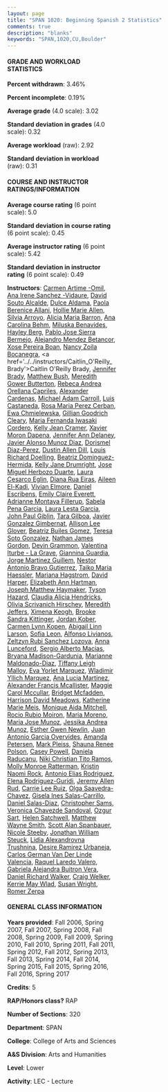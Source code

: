 ```yaml
---
layout: page
title: "SPAN 1020: Beginning Spanish 2 Statistics"
comments: true
description: "blanks"
keywords: "SPAN,1020,CU,Boulder"
---
```

<head>
<script src="https://ajax.googleapis.com/ajax/libs/jquery/2.1.3/jquery.min.js"></script>
<script src="https://dl.dropboxusercontent.com/s/pc42nxpaw1ea4o9/highcharts.js?dl=0"></script>
<!-- <script src="../assets/js/highcharts.js"></script> -->
<style type="text/css">@font-face {
	font-family: "Bebas Neue";
	src: url(https://www.filehosting.org/file/details/544349/BebasNeue Regular.otf) format("opentype");
	}
	h1.Bebas { 
		font-family: "Bebas Neue", Verdana, Tahoma;
	}
</style>
</head>
<body>
	<div id="container" style="float: right; width: 45%; height: 88%; margin-left: 2.5%; margin-right: 2.5%;"></div>
	<script language="JavaScript">
		$(document).ready(function() {
		var chart = {type: 'column'};
		var title = {text: 'Grade Distribution'};
		var xAxis = {categories: ['A','B','C','D','F'],crosshair: true};
		var yAxis = {min: 0,title: {text: 'Percentage'}};
		var tooltip = {headerFormat: '<center><b><span style="font-size:20px">{point.key}</span></b></center>',
		               pointFormat: '<td style="padding:0"><b>{point.y:.1f}%</b></td>',
		               footerFormat: '</table>',shared: true,useHTML: true};
		var plotOptions = {column: {pointPadding: 0.0,borderWidth: 0}};  
		var credits = {enabled: false};var series= [{name: 'Percent',data: [37.69,40.14,17.4,2.5,2.25,]}];
		var json = {};
		json.chart = chart;
		json.title = title;
		json.tooltip = tooltip;
		json.xAxis = xAxis;
		json.yAxis = yAxis;  
		json.series = series;
		json.plotOptions = plotOptions;  
		json.credits = credits;
		$('#container').highcharts(json);
	});
	</script>
</body>
			   
#### GRADE AND WORKLOAD STATISTICS

**Percent withdrawn**: 3.46%

**Percent incomplete**: 0.19%

**Average grade** (4.0 scale): 3.02

**Standard deviation in grades** (4.0 scale): 0.32

**Average workload** (raw): 2.92

**Standard deviation in workload** (raw): 0.31

#### COURSE AND INSTRUCTOR RATINGS/INFORMATION

**Average course rating** (6 point scale): 5.0

**Standard deviation in course rating** (6 point scale): 0.45

**Average instructor rating** (6 point scale): 5.42

**Standard deviation in instructor rating** (6 point scale): 0.49

**Instructors**: <a href='../../instructors/Carmen_Artime_-Omil'>Carmen Artime -Omil</a>, <a href='../../instructors/Ana_Irene_Sanchez_-Vidaure'>Ana Irene Sanchez -Vidaure</a>, <a href='../../instructors/David_Souto_Alcalde'>David Souto Alcalde</a>, <a href='../../instructors/Dulce_Aldama'>Dulce Aldama</a>, <a href='../../instructors/Paola_Berenice_Allani'>Paola Berenice Allani</a>, <a href='../../instructors/Hollie_Marie_Allen'>Hollie Marie Allen</a>, <a href='../../instructors/Silvia_Arroyo'>Silvia Arroyo</a>, <a href='../../instructors/Alicia_Maria_Barron'>Alicia Maria Barron</a>, <a href='../../instructors/Ana_Carolina_Behm'>Ana Carolina Behm</a>, <a href='../../instructors/Miluska_Benavides'>Miluska Benavides</a>, <a href='../../instructors/Hayley_Berg'>Hayley Berg</a>, <a href='../../instructors/Pablo_Jose_Sierra_Bermejo'>Pablo Jose Sierra Bermejo</a>, <a href='../../instructors/Alejandro_Mendez_Betancor'>Alejandro Mendez Betancor</a>, <a href='../../instructors/Xose_Pereira_Boan'>Xose Pereira Boan</a>, <a href='../../instructors/Nancy_Zoila_Bocanegra'>Nancy Zoila Bocanegra</a>, <a href='../../instructors/Caitlin_O'Reilly_Brady'>Caitlin O'Reilly Brady</a>, <a href='../../instructors/Jennifer_Brady'>Jennifer Brady</a>, <a href='../../instructors/Matthew_Bush'>Matthew Bush</a>, <a href='../../instructors/Meredith_Gower_Butterton'>Meredith Gower Butterton</a>, <a href='../../instructors/Rebeca_Andrea_Orellana_Capriles'>Rebeca Andrea Orellana Capriles</a>, <a href='../../instructors/Alexander_Cardenas'>Alexander Cardenas</a>, <a href='../../instructors/Michael_Adam_Carroll'>Michael Adam Carroll</a>, <a href='../../instructors/Luis_Castaneda'>Luis Castaneda</a>, <a href='../../instructors/Rosa_Maria_Perez_Cerban'>Rosa Maria Perez Cerban</a>, <a href='../../instructors/Ewa_Chmielewska'>Ewa Chmielewska</a>, <a href='../../instructors/Gillian_Goodrich_Cleary'>Gillian Goodrich Cleary</a>, <a href='../../instructors/Maria_Fernanda_Iwasaki_Cordero'>Maria Fernanda Iwasaki Cordero</a>, <a href='../../instructors/Kelly_Jean_Cramer'>Kelly Jean Cramer</a>, <a href='../../instructors/Xavier_Moron_Dapena'>Xavier Moron Dapena</a>, <a href='../../instructors/Jennifer_Ann_Delaney'>Jennifer Ann Delaney</a>, <a href='../../instructors/Javier_Alonso_Munoz_Diaz'>Javier Alonso Munoz Diaz</a>, <a href='../../instructors/Dorismel_Diaz-Perez'>Dorismel Diaz-Perez</a>, <a href='../../instructors/Dustin_Allen_Dill'>Dustin Allen Dill</a>, <a href='../../instructors/Louis_Richard_Doelling'>Louis Richard Doelling</a>, <a href='../../instructors/Beatriz_Dominguez-Hermida'>Beatriz Dominguez-Hermida</a>, <a href='../../instructors/Kelly_Jane_Drumright'>Kelly Jane Drumright</a>, <a href='../../instructors/Jose_Miguel_Herbozo_Duarte'>Jose Miguel Herbozo Duarte</a>, <a href='../../instructors/Laura_Cesarco_Eglin'>Laura Cesarco Eglin</a>, <a href='../../instructors/Diana_Rua_Eiras'>Diana Rua Eiras</a>, <a href='../../instructors/Aileen_El-Kadi'>Aileen El-Kadi</a>, <a href='../../instructors/Vivian_Elmore'>Vivian Elmore</a>, <a href='../../instructors/Daniel_Escribens'>Daniel Escribens</a>, <a href='../../instructors/Emily_Claire_Everett'>Emily Claire Everett</a>, <a href='../../instructors/Adrianne_Montaya_Fillerup'>Adrianne Montaya Fillerup</a>, <a href='../../instructors/Sabela_Pena_Garcia'>Sabela Pena Garcia</a>, <a href='../../instructors/Laura_Lesta_Garcia'>Laura Lesta Garcia</a>, <a href='../../instructors/John_Paul_Giblin'>John Paul Giblin</a>, <a href='../../instructors/Tara_Gilboa'>Tara Gilboa</a>, <a href='../../instructors/Javier_Gonzalez__Gimbernat'>Javier Gonzalez  Gimbernat</a>, <a href='../../instructors/Allison_Lee_Glover'>Allison Lee Glover</a>, <a href='../../instructors/Beatriz_Builes_Gomez'>Beatriz Builes Gomez</a>, <a href='../../instructors/Teresa_Soto_Gonzalez'>Teresa Soto Gonzalez</a>, <a href='../../instructors/Nathan_James_Gordon'>Nathan James Gordon</a>, <a href='../../instructors/Devin_Grammon'>Devin Grammon</a>, <a href='../../instructors/Valentina_Iturbe_-_La_Grave'>Valentina Iturbe - La Grave</a>, <a href='../../instructors/Giannina_Guardia'>Giannina Guardia</a>, <a href='../../instructors/Jorge_Martinez_Guillem'>Jorge Martinez Guillem</a>, <a href='../../instructors/Nestor_Antonio_Bravo_Gutierrez'>Nestor Antonio Bravo Gutierrez</a>, <a href='../../instructors/Taiko_Maria_Haessler'>Taiko Maria Haessler</a>, <a href='../../instructors/Mariana_Hagstrom'>Mariana Hagstrom</a>, <a href='../../instructors/David_Harper'>David Harper</a>, <a href='../../instructors/Elizabeth_Ann_Hartman'>Elizabeth Ann Hartman</a>, <a href='../../instructors/Joseph_Matthew_Haymaker'>Joseph Matthew Haymaker</a>, <a href='../../instructors/Tyson_Hazard'>Tyson Hazard</a>, <a href='../../instructors/Claudia_Alicia_Hendricks'>Claudia Alicia Hendricks</a>, <a href='../../instructors/Olivia_Scrivanich_Hirschey'>Olivia Scrivanich Hirschey</a>, <a href='../../instructors/Meredith_Jeffers'>Meredith Jeffers</a>, <a href='../../instructors/Ximena_Keogh'>Ximena Keogh</a>, <a href='../../instructors/Brooke_Sandra_Kittinger'>Brooke Sandra Kittinger</a>, <a href='../../instructors/Jordan_Kober'>Jordan Kober</a>, <a href='../../instructors/Carmen_Lynn_Kopen'>Carmen Lynn Kopen</a>, <a href='../../instructors/Abigail_Linn_Larson'>Abigail Linn Larson</a>, <a href='../../instructors/Sofia_Leon'>Sofia Leon</a>, <a href='../../instructors/Alfonso_Livianos'>Alfonso Livianos</a>, <a href='../../instructors/Zeltzyn_Rubi_Sanchez_Lozoya'>Zeltzyn Rubi Sanchez Lozoya</a>, <a href='../../instructors/Anna_Lunceford'>Anna Lunceford</a>, <a href='../../instructors/Sergio_Alberto_Macias'>Sergio Alberto Macias</a>, <a href='../../instructors/Bryana_Madison-Gardunia'>Bryana Madison-Gardunia</a>, <a href='../../instructors/Marianne_Maldonado-Diaz'>Marianne Maldonado-Diaz</a>, <a href='../../instructors/Tiffany_Leigh_Malloy'>Tiffany Leigh Malloy</a>, <a href='../../instructors/Eva_Yorlet_Marquez'>Eva Yorlet Marquez</a>, <a href='../../instructors/Wladimir_Yllich_Marquez'>Wladimir Yllich Marquez</a>, <a href='../../instructors/Ana_Lucia_Martinez'>Ana Lucia Martinez</a>, <a href='../../instructors/Alexander_Francis_Mcallister'>Alexander Francis Mcallister</a>, <a href='../../instructors/Maggie_Carol_Mccullar'>Maggie Carol Mccullar</a>, <a href='../../instructors/Bridget_Mcfadden'>Bridget Mcfadden</a>, <a href='../../instructors/Harrison_David_Meadows'>Harrison David Meadows</a>, <a href='../../instructors/Katherine_Marie_Meis'>Katherine Marie Meis</a>, <a href='../../instructors/Monique_Aida_Mitchell'>Monique Aida Mitchell</a>, <a href='../../instructors/Rocio_Rubio_Moiron'>Rocio Rubio Moiron</a>, <a href='../../instructors/Maria_Moreno'>Maria Moreno</a>, <a href='../../instructors/Maria_Jose_Munoz'>Maria Jose Munoz</a>, <a href='../../instructors/Jessika_Andrea_Munoz'>Jessika Andrea Munoz</a>, <a href='../../instructors/Esther_Gwen_Newlin'>Esther Gwen Newlin</a>, <a href='../../instructors/Juan_Antonio_Garcia_Oyervides'>Juan Antonio Garcia Oyervides</a>, <a href='../../instructors/Amanda_Petersen'>Amanda Petersen</a>, <a href='../../instructors/Mark_Pleiss'>Mark Pleiss</a>, <a href='../../instructors/Shauna_Renee_Polson'>Shauna Renee Polson</a>, <a href='../../instructors/Casey_Powell'>Casey Powell</a>, <a href='../../instructors/Daniela_Raducanu'>Daniela Raducanu</a>, <a href='../../instructors/Niki_Christian_Tito_Ramos'>Niki Christian Tito Ramos</a>, <a href='../../instructors/Molly_Monroe_Ratterman'>Molly Monroe Ratterman</a>, <a href='../../instructors/Kristin_Naomi_Rock'>Kristin Naomi Rock</a>, <a href='../../instructors/Antonio_Elias_Rodriguez'>Antonio Elias Rodriguez</a>, <a href='../../instructors/Elena_Rodriguez-Guridi'>Elena Rodriguez-Guridi</a>, <a href='../../instructors/Jeremy_Allen_Rud'>Jeremy Allen Rud</a>, <a href='../../instructors/Carrie_Lee_Ruiz'>Carrie Lee Ruiz</a>, <a href='../../instructors/Olga_Saavedra-Chavez'>Olga Saavedra-Chavez</a>, <a href='../../instructors/Gisela_Ines_Salas-Carrillo'>Gisela Ines Salas-Carrillo</a>, <a href='../../instructors/Daniel_Salas-Diaz'>Daniel Salas-Diaz</a>, <a href='../../instructors/Christopher_Sams'>Christopher Sams</a>, <a href='../../instructors/Veronica_Chavezde_Sandoval'>Veronica Chavezde Sandoval</a>, <a href='../../instructors/Ozgur_Sart'>Ozgur Sart</a>, <a href='../../instructors/Helen_Satchwell'>Helen Satchwell</a>, <a href='../../instructors/Matthew_Wayne_Smith'>Matthew Wayne Smith</a>, <a href='../../instructors/Scott_Alan_Spanbauer'>Scott Alan Spanbauer</a>, <a href='../../instructors/Nicole_Steeby'>Nicole Steeby</a>, <a href='../../instructors/Jonathan_William_Steuck'>Jonathan William Steuck</a>, <a href='../../instructors/Lidia_Alexandrovna_Trushnina'>Lidia Alexandrovna Trushnina</a>, <a href='../../instructors/Desire_Ramirez_Urbaneja'>Desire Ramirez Urbaneja</a>, <a href='../../instructors/Carlos_German_Van_Der_Linde_Valencia'>Carlos German Van Der Linde Valencia</a>, <a href='../../instructors/Raquel_Laredo_Valero'>Raquel Laredo Valero</a>, <a href='../../instructors/Gabriela_Alejandra_Buitron_Vera'>Gabriela Alejandra Buitron Vera</a>, <a href='../../instructors/Daniel_Richard_Walker'>Daniel Richard Walker</a>, <a href='../../instructors/Craig_Welker'>Craig Welker</a>, <a href='../../instructors/Kerrie_May_Wlad'>Kerrie May Wlad</a>, <a href='../../instructors/Susan_Wright'>Susan Wright</a>, <a href='../../instructors/Romer_Zerpa'>Romer Zerpa</a>

#### GENERAL CLASS INFORMATION

**Years provided**: Fall 2006, Spring 2007, Fall 2007, Spring 2008, Fall 2008, Spring 2009, Fall 2009, Spring 2010, Fall 2010, Spring 2011, Fall 2011, Spring 2012, Fall 2012, Spring 2013, Fall 2013, Spring 2014, Fall 2014, Spring 2015, Fall 2015, Spring 2016, Fall 2016, Spring 2017

**Credits**: 5

**RAP/Honors class?** RAP

**Number of Sections**: 320

**Department**: SPAN

**College**: College of Arts and Sciences

**A&S Division**: Arts and Humanities

**Level**: Lower

**Activity**: LEC - Lecture
